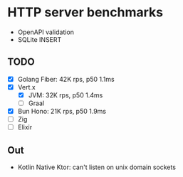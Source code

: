 # HTTP server benchmarks

- OpenAPI validation
- SQLite INSERT

## TODO

- [x] Golang Fiber: 42K rps, p50 1.1ms
- [x] Vert.x
  - [x] JVM: 32K rps, p50 1.4ms
  - [ ] Graal
- [x] Bun Hono: 21K rps, p50 1.9ms
- [ ] Zig
- [ ] Elixir

## Out

- Kotlin Native Ktor: can't listen on unix domain sockets
